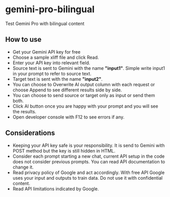# gemini-pro-bilingual
Test Gemini Pro with bilingual content

## How to use
* Get your Gemini API key for free
* Choose a sample xliff file and click Read.
* Enter your API key into relevant field.
* Source text is sent to Gemini with the name **"input1"**. Simple write input1 in your prompt to refer to source text.
* Target text is sent with the name **"input2"**.
* You can choose to Overwrite AI output column with each request or choose Append to see different results side by side.
* You can choose to send source or target only as input or send them both.
* Click AI button once you are happy with your prompt and you will see the results.
* Open developer console with F12 to see errors if any.

## Considerations
* Keeping your API key safe is your responsibility. It is send to Gemini with POST method but the key is still hidden in HTML.
* Consider each prompt starting a new chat, current API setup in the code does not consider previous prompts. You can read API documentation to change it.
* Read privacy policy of Google and act accordingly. With free API Google uses your input and outputs to train data. Do not use it with confidential content.
* Read API limitations indicated by Google.
